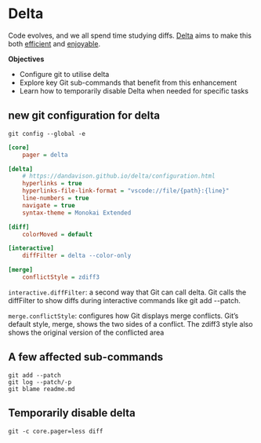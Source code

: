 # Delta

Code evolves, and we all spend time studying diffs. [Delta](https://dandavison.github.io/delta/) aims to make this both <u>efficient</u> and <u>enjoyable</u>.

**Objectives**

- Configure git to utilise delta
- Explore key Git sub-commands that benefit from this enhancement
- Learn how to temporarily disable Delta when needed for specific tasks

## new git configuration for delta

`git config --global -e`

```ini
[core]
    pager = delta

[delta]
    # https://dandavison.github.io/delta/configuration.html
    hyperlinks = true
    hyperlinks-file-link-format = "vscode://file/{path}:{line}"
    line-numbers = true
    navigate = true
    syntax-theme = Monokai Extended

[diff]
    colorMoved = default

[interactive]
    diffFilter = delta --color-only

[merge]
    conflictStyle = zdiff3
```

`interactive.diffFilter`: a second way that Git can call delta. Git calls the
diffFilter to show diffs during interactive commands like git add --patch.

`merge.conflictStyle`: configures how Git displays merge conflicts. Git’s default style, merge, shows the two sides of a conflict. The zdiff3 style also shows the
original version of the conflicted area

## A few affected sub-commands

```shell
git add --patch
git log --patch/-p
git blame readme.md
```

## Temporarily disable delta

```shell
git -c core.pager=less diff
```
